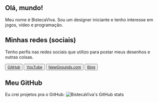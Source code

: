 ## Olá, mundo!
Meu nome é BistecaViva. Sou um designer iniciante e tenho interesse em jogos, vídeo e programação.
 
## Minhas redes (sociais)
Tenho perfis nas redes sociais que utilizo para postar meus desenhos e outras coisas.
<div>
  <button> <a href="https://github.com/BistecaViva">  GitHub </a></button>
  <button> <a	href="https://www.youtube.com/@BistecaViva"> YouTube  </a> </button>
 <button> <a href="https://bisteca2007.newgrounds.com"> NewGrounds.com </a> </button>
 <button> <a href="https://www.blogger.com/profile/12031296423644826511"> Blog </a></button>
</div>

## Meu GitHub
Eu crei projetos pra o GitHub:
![BistecaViva's GitHub stats](https://github-readme-stats.vercel.app/api?username=BistecaViva&show_icons=true&theme=radical)
